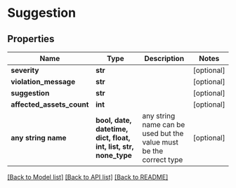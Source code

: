 # Suggestion


## Properties
Name | Type | Description | Notes
------------ | ------------- | ------------- | -------------
**severity** | **str** |  | [optional] 
**violation_message** | **str** |  | [optional] 
**suggestion** | **str** |  | [optional] 
**affected_assets_count** | **int** |  | [optional] 
**any string name** | **bool, date, datetime, dict, float, int, list, str, none_type** | any string name can be used but the value must be the correct type | [optional]

[[Back to Model list]](../README.md#documentation-for-models) [[Back to API list]](../README.md#documentation-for-api-endpoints) [[Back to README]](../README.md)



